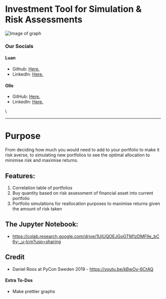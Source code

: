# Investment Tool for Simulation & Risk Assessments

![Image of graph](https://www.image-illustration.net/wp-content/uploads/2018/01/financial-analysis-minimal-wallpaper.jpg)

### Our Socials
#### Luan
* Github: [Here.](https://github.com/Luumo)
* LinkedIn: [Here.](https://linkedin.com/in/luan-mollakuqe-85667471/)

#### Olle
* GitHub: [Here.](https://github.com/ollegreen)
* LinkedIn: [Here.](https://linkedin.com/in/ollegreen/)
 
\

_______

# Purpose 
From deciding how much you would need to add to your portfolio to make it risk averse, to simulating new portfolios to see the optimal allocation to minimise risk and maximise returns. 

## Features: 
1. Correlation table of portfolios
2. Buy quantity based on risk assessment of financial asset into current portfolio
3. Portfolio simulations for reallocation purposes to maximise returns given the amount of risk taken

## The Jupyter Notebook: 
* https://colab.research.google.com/drive/1UIUQOEJGoGTM1zDMFlIe_bC6y-_u-lcm?usp=sharing

## Credit
* Daniel Roos at PyCon Sweden 2019 - https://youtu.be/kBwOy-6CtAQ

#### Extra To-Dos
* Make prettier graphs
